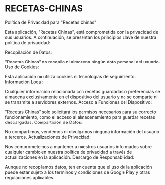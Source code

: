 # RECETAS-CHINAS

Política de Privacidad para "Recetas Chinas"

Esta aplicación, "Recetas Chinas", está comprometida con la privacidad de sus usuarios. A continuación, se presentan los principios clave de nuestra política de privacidad:

Recopilación de Datos:

"Recetas Chinas" no recopila ni almacena ningún dato personal del usuario.
Uso de Cookies:

Esta aplicación no utiliza cookies ni tecnologías de seguimiento.
Información Local:

Cualquier información relacionada con recetas guardadas o preferencias se almacena exclusivamente en el dispositivo del usuario y no se comparte ni se transmite a servidores externos.
Acceso a Funciones del Dispositivo:

"Recetas Chinas" solo solicitará los permisos necesarios para su correcto funcionamiento, como el acceso al almacenamiento para guardar recetas descargadas.
Compartición de Datos:

No compartimos, vendemos ni divulgamos ninguna información del usuario a terceros.
Actualizaciones de Privacidad:

Nos comprometemos a mantener a nuestros usuarios informados sobre cualquier cambio en nuestra política de privacidad a través de actualizaciones en la aplicación.
Descargo de Responsabilidad:

Aunque no recopilamos datos, ten en cuenta que el uso de la aplicación puede estar sujeto a los términos y condiciones de Google Play y otras regulaciones aplicables.
